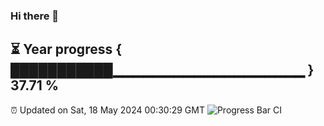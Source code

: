 ### Hi there 👋
⏳ Year progress { ███████████▁▁▁▁▁▁▁▁▁▁▁▁▁▁▁▁▁▁▁ } 37.71 %
---
⏰ Updated on Sat, 18 May 2024 00:30:29 GMT
![Progress Bar CI](https://github.com/Moyi321/Moyi321/workflows/Progress%20Bar%20CI/badge.svg)
